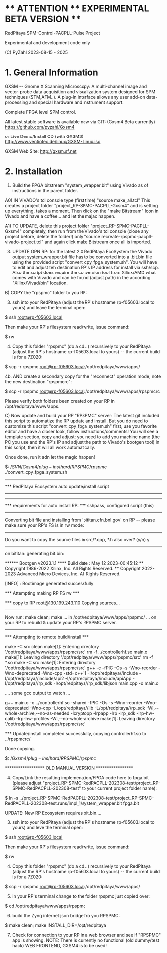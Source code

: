 # ** ATTENTION ** EXPERIMENTAL BETA VERSION **

RedPitaya SPM-Control-PACPLL-Pulse Project

Experimental and development code only

(C) PyZahl 2023-08-15 - 2025

# 1. General Information

GXSM -- Gnome X Scanning Microscopy: A multi-channel image and vector-probe data acquisition and visualization system designed for SPM techniques (STM,AFM..). A plug-in interface allows any user add-on data-processing and special hardware and instrument support.

Complete FPGA level SPM control.

All latest stable software is available now via GIT:
(Gxsm4 Beta currently) https://github.com/pyzahl/Gxsm4

or Live Demo/Install CD (with GXSM3):
http://www.ventiotec.de/linux/GXSM-Linux.iso

GXSM Web Site: http://gxsm.sf.net

# 2. Installation

1. Build the FPGA bitstream "system_wrapper.bit" using Vivado as of instructions in the parent folder.

A0) IN VIVADO's tcl console type (first time) "source make_all.tcl"   This creates a project folder "project_RP-SPMC-PACPLL-Gxsm4" and is setting up everything, takes a moment.
Then click on the "make Bitstream" Icon in Vivado and have a coffee... and let the majac happen.

A1) TO UPDATE, delete this project folder "project_RP-SPMC-PACPLL-Gxsm4" completely, then run from the Vivado's tcl console (close any project before, delete the folder!) only "source recreate-rpspmc-pacpll-vivado-project.tcl" and again click make Bitstream once all is imported. 
  
3. UPDATE OPN RP: for the latest 2.0 RedPitaya EcoSystem the Vivado output system_wrapper.bit file has to be converted into a .bit.bin file using the provided script "convert_cpy_fpga_system.sh". You will have to edit and adjust teh destination RP's IP address for install via ssh/scp. Also the script does require the conversion tool from Xilinx/AMD what comes with Vivado and can be found (adjust path) in the according "Xilinx/Vivad/bin" location.

B) COPY the "rpspmc" folder to you RP:

3. ssh into your RedPitaya (adjust the RP's hostname rp-f05603.local to yours) and leave the terminal open:

$ ssh root@rp-f05603.local
 
Then make your RP's filesystem read/write, issue command:

$ rw

4. Copy this folder "rpspmc" (do a cd ..) recursively to your RedPitaya (adjust the RP's hostname rp-f05603.local to yours) -- the current build is for a 7Z020:

$ scp -r rpspmc root@rp-f05603.local:/opt/redpitaya/www/apps/

4b. AND create a secondary copy for the "reconnect" operation mode, note the new destination "rpspmcrc":

$ scp -r rpspmc root@rp-f05603.local:/opt/redpitaya/www/apps/rpspmcrc

Please verify both folders been created on your RP in /opt/redpitaya/www/apps.

C) Now update and build your RP "RPSPMC" server:
The latest git included this script to automatize the RP update and install.
But you do need to customize this script "convert_cpy_fpga_system.sh" first, use you favorite editor and have a closer look, follow instructions/comments!
You will see a template section, copy and adjust: you need to add you machine name (the PC you use and the RP's IP and adjust the path to Vivado's bootgen tool) in this script, then it will all work automatically.

Once done, run it adn let the magic happen!

$$:~/SVN/Gxsm4/plug-ins/hard/RPSPMC/rpspmc$ ./convert_cpy_fpga_system.sh

  ************************************************************
  *** RedPitaya Ecosystem auto update/install script
  ************************************************************
  ***
  ***              requirements for auto install RP:
  ***                 sshpass, configured script (this)
  ***
  Converting bit file and installing from 'bititan.cfn.bnl.gov' on RP -- please make sure your RP's FS is in rw mode:
  ***
  Do you want to copy the source files in src/*.cpp, *.h also over? (y/n) y
  ***


on bititan: generating bit.bin:


****** Bootgen v2023.1.1
  **** Build date : May 12 2023-00:45:12
    ** Copyright 1986-2022 Xilinx, Inc. All Rights Reserved.
    ** Copyright 2022-2023 Advanced Micro Devices, Inc. All Rights Reserved.


[INFO]   : Bootimage generated successfully


  *** Attempting making RP FS rw ***

  *** copy to RP root@130.199.243.110
Copying sources...

  ***
  Now run:   make clean; make
  ...  in /opt/redpitaya/www/apps/rpspmc/
  ...  on your RP to rebuild & update your RP's RPSPMC server.
  ***
  *** Attempting to remote build/install ***

make -C src clean
make[1]: Entering directory '/opt/redpitaya/www/apps/rpspmc/src'
rm -f ../controllerhf.so main.o
make[1]: Leaving directory '/opt/redpitaya/www/apps/rpspmc/src'
rm -f *.so
make -C src
make[1]: Entering directory '/opt/redpitaya/www/apps/rpspmc/src'
g++ -c -fPIC -Os -s -Wno-reorder -Wno-deprecated -Wno-cpp -std=c++11 -I/opt/redpitaya//include -I/opt/redpitaya//include/api2 -I/opt/redpitaya//include/apiApp -I/opt/redpitaya//rp_sdk -I/opt/redpitaya//rp_sdk/libjson main.cpp -o main.o

.... some gcc output to watch ...

g++ main.o -o ../controllerhf.so -shared -fPIC -Os -s -Wno-reorder -Wno-deprecated -Wno-cpp -L/opt/redpitaya//lib -L/opt/redpitaya//rp_sdk -Wl,--whole-archive,--no-as-needed -lcryptopp -lrpapp -lrp -lrp_sdk -lrp-hw-calib -lrp-hw-profiles -Wl,--no-whole-archive
make[1]: Leaving directory '/opt/redpitaya/www/apps/rpspmc/src'


  *** Update/install completed successfully, copying controllerhf.so to ../rpspmcrc/

  Done copying.

$$:~/Gxsm4/plug-ins/hard/RPSPMC/rpspmc$ 


****************** OLD MANUAL VERSION *****************



4. Copy/Link the resulting implemenation/FPGA code here to fpga.bit (please adjust "project_RP-SPMC-RedPACPLL-202308-test/project_RP-SPMC-RedPACPLL-202308-test" to your current project folder name):

$ ln -s ../project_RP-SPMC-RedPACPLL-202308-test/project_RP-SPMC-RedPACPLL-202308-test.runs/impl_1/system_wrapper.bit fpga.bit

UPDATE: New RP Ecosystem requires bit.bin....

3. ssh into your RedPitaya (adjust the RP's hostname rp-f05603.local to yours) and leve the terminal open:

$ ssh root@rp-f05603.local
 
Then make your RP's filesystem read/write, issue command:

$ rw

4. Copy this folder "rpspmc" (do a cd ..) recursively to your RedPitaya (adjust the RP's hostname rp-f05603.local to yours) -- the current build is for a 7Z020:

$ scp -r rpspmc root@rp-f05603.local:/opt/redpitaya/www/apps/

5. in your RP's terminal change to the folder rpspmc just copied over:

$ cd /opt/redpitaya/www/apps/rpspmc

6. build the Zynq internet json bridge fro you RPSPMC:

$ make clean; make INSTALL_DIR=/opt/redpitaya

7. Check for connection to your RP in a web browser and see if "RPSPMC" app is showing. NOTE: There is currently no functional (old dummy/test hack) WEB FRONTEND, GXSM4 is to be used!

